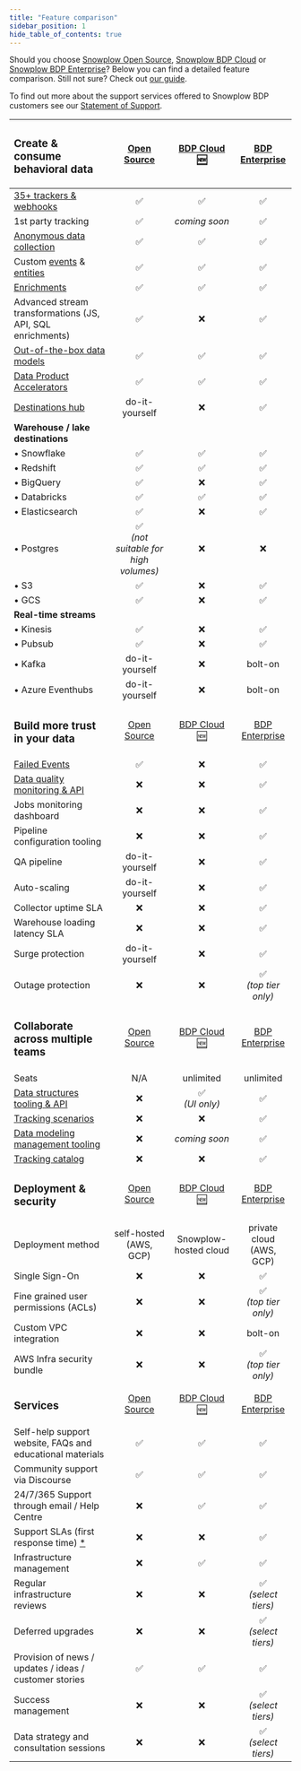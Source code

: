 ```yaml
---
title: "Feature comparison"
sidebar_position: 1
hide_table_of_contents: true
---
```


Should you choose [Snowplow Open Source](/docs/getting-started-on-snowplow-open-source/index.md), [Snowplow BDP Cloud](/docs/getting-started-on-snowplow-bdp-cloud/index.md) or [Snowplow BDP Enterprise](/docs/getting-started-on-snowplow-bdp-enterprise/index.md)? Below you can find a detailed feature comparison. Still not sure? Check out [our guide](https://snowplow.io/os-or-bdp/).

To find out more about the support services offered to Snowplow BDP customers see our [Statement of Support](/statement-of-support/).

| <h3>Create & consume behavioral data</h3> | [Open Source](/docs/getting-started-on-snowplow-open-source/index.md) | [BDP Cloud :new:](/docs/getting-started-on-snowplow-bdp-cloud/index.md) | [BDP Enterprise](/docs/getting-started-on-snowplow-bdp-enterprise/index.md) |
|:--|:-:|:-:|:-:|
| [35+ trackers & webhooks](/docs/collecting-data/index.md) | ✅ | ✅ | ✅ |
| 1st party tracking | ✅ | _coming soon_ | ✅ |
| [Anonymous data collection](/docs/recipes/recipe-anonymous-tracking/index.md) | ✅ | ✅ | ✅ |
| Custom [events](/docs/understanding-your-pipeline/events/index.md#out-of-the-box-and-custom-events) & [entities](/docs/understanding-your-pipeline/entities/index.md#custom-entities) | ✅ | ✅ | ✅ |
| [Enrichments](/docs/enriching-your-data/available-enrichments/index.md) | ✅ | ✅ | ✅ |
| Advanced stream transformations (JS, API, SQL enrichments) | ✅ | ❌ | ✅ |
| [Out-of-the-box data models](/docs/modeling-your-data/what-is-data-modeling/index.md)  | ✅ | ✅ | ✅ |
| [Data Product Accelerators](https://snowplow.io/data-product-accelerators/) | ✅ | ✅ | ✅ |
| [Destinations hub](https://snowplow.io/destination-hub/) | do-it-yourself | ❌ | ✅ |
| **Warehouse / lake destinations** | | | |
| • Snowflake | ✅ | ✅ | ✅ |
| • Redshift | ✅ | ✅| ✅ |
| • BigQuery | ✅ | ❌ | ✅ |
| • Databricks | ✅ | ✅ | ✅ |
| • Elasticsearch | ✅ | ❌ | ✅ |
| • Postgres | ✅<br/>_(not suitable for high volumes)_ | ❌ | ❌ |
| • S3 | ✅ | ❌ | ✅ |
| • GCS | ✅ | ❌ | ✅ |
| **Real-time streams** | | | |
| • Kinesis | ✅ | ❌ | ✅ |
| • Pubsub | ✅ | ❌ | ✅ |
| • Kafka | do-it-yourself | ❌ | bolt-on |
| • Azure Eventhubs | do-it-yourself | ❌ | bolt-on |
| <h3>Build more trust in your data</h3> | [Open Source](/docs/getting-started-on-snowplow-open-source/index.md) | [BDP Cloud :new:](/docs/getting-started-on-snowplow-bdp-cloud/index.md) | [BDP Enterprise](/docs/getting-started-on-snowplow-bdp-enterprise/index.md) |
| [Failed Events](/docs/understanding-your-pipeline/failed-events/index.md) | ✅ | ❌ | ✅ |
| [Data quality monitoring & API](/docs/managing-data-quality/monitoring-failed-events/index.md) | ❌ | ❌ | ✅ |
| Jobs monitoring dashboard | ❌ | ❌ | ✅ |
| Pipeline configuration tooling | ❌ | ❌ | ✅ |
| QA pipeline | do-it-yourself | ❌ | ✅ |
| Auto-scaling | do-it-yourself | ❌ | ✅ |
| Collector uptime SLA | ❌ | ❌ | ✅ |
| Warehouse loading latency SLA | ❌ | ❌ | ✅ |
| Surge protection | do-it-yourself | ❌ | ✅ |
| Outage protection | ❌ | ❌ | ✅<br/>_(top tier only)_ |
| <h3>Collaborate across multiple teams</h3> | [Open Source](/docs/getting-started-on-snowplow-open-source/index.md) | [BDP Cloud :new:](/docs/getting-started-on-snowplow-bdp-cloud/index.md) | [BDP Enterprise](/docs/getting-started-on-snowplow-bdp-enterprise/index.md) |
| Seats | N/A | unlimited | unlimited |
| [Data structures tooling & API](/docs/understanding-tracking-design/managing-your-data-structures/ui/index.md) | ❌ | ✅<br/>_(UI only)_ | ✅ |
| [Tracking scenarios](/docs/understanding-tracking-design/tracking-plans/index.md) | ❌ | ❌ | ✅ |
| [Data modeling management tooling](/docs/modeling-your-data/running-data-models-via-snowplow-bdp/dbt/using-dbt/index.md) | ❌ | _coming soon_ | ✅ |
| [Tracking catalog](/docs/discovering-data/tracking-catalog/index.md) | ❌ | ❌ | ✅ |
| <h3>Deployment & security</h3> | [Open Source](/docs/getting-started-on-snowplow-open-source/index.md) | [BDP Cloud :new:](/docs/getting-started-on-snowplow-bdp-cloud/index.md) | [BDP Enterprise](/docs/getting-started-on-snowplow-bdp-enterprise/index.md) | 
| Deployment method | self-hosted<br/>(AWS, GCP) | Snowplow-hosted cloud | private cloud<br/>(AWS, GCP) |
| Single Sign-On | ❌ | ❌ | ✅ |
| Fine grained user permissions (ACLs) | ❌ | ❌ | ✅<br/>_(top tier only)_ |
| Custom VPC integration | ❌ | ❌ | bolt-on |
| AWS Infra security bundle | ❌ | ❌ | ✅<br/>_(top tier only)_ |
| <h3>Services</h3> | [Open Source](/docs/getting-started-on-snowplow-open-source/index.md) | [BDP Cloud :new:](/docs/getting-started-on-snowplow-bdp-cloud/index.md) | [BDP Enterprise](/docs/getting-started-on-snowplow-bdp-enterprise/index.md) |
| Self-help support website, FAQs and educational materials | ✅ | ✅ | ✅ |
| Community support via Discourse | ✅ | ✅ | ✅ |
| 24/7/365 Support through email / Help Centre | ❌ | ✅ | ✅ |
| Support SLAs (first response time) [*](https://snowplow.io/snowplow-bdp-product-description/#slas) | ❌ | ❌ | ✅ |
| Infrastructure management | ❌ | ✅ | ✅ |
| Regular infrastructure reviews | ❌ | ❌ | ✅<br/>_(select tiers)_ |
| Deferred upgrades | ❌ | ❌ | ✅<br/>_(select tiers)_ |
| Provision of news / updates / ideas / customer stories | ✅ | ✅ | ✅ |
| Success management | ❌ | ❌ | ✅<br/>_(select tiers)_ |
| Data strategy and consultation sessions | ❌ | ❌ | ✅<br/>_(select tiers)_ |
